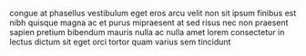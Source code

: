 congue at phasellus vestibulum eget eros arcu velit non sit ipsum finibus est
nibh quisque magna ac et purus mipraesent at sed risus nec non praesent sapien
pretium bibendum mauris nulla ac nulla amet lorem consectetur in lectus dictum
sit eget orci tortor quam varius sem tincidunt